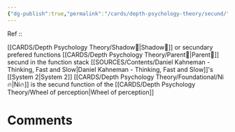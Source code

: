 ```yaml
---
{"dg-publish":true,"permalink":"/cards/depth-psychology-theory/secund/","created":"2023-04-07T16:05:07.672+02:00","updated":"2023-04-27T15:14:33.321+02:00"}
---
```


Ref :: 

[[CARDS/Depth Psychology Theory/Shadow👤\|Shadow👤]] or secundary prefered functions
[[CARDS/Depth Psychology Theory/Parent🤨\|Parent🤨]] secund in the function stack
[[SOURCES/Contents/Daniel Kahneman - Thinking, Fast and Slow\|Daniel Kahneman - Thinking, Fast and Slow]]'s [[System 2\|System 2]] 
[[CARDS/Depth Psychology Theory/Foundational/Ni🔥\|Ni🔥]] is the secund function of the [[CARDS/Depth Psychology Theory/Wheel of perception\|Wheel of perception]]


# Comments 
<script src="https://utteranc.es/client.js"
        repo="Heart4sides/Comment_Section"
        issue-term="pathname"
        theme="gruvbox-dark"
        crossorigin="anonymous"
        async>
</script>